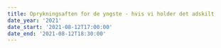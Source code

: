 ```yaml
---
title: Oprykningsaften for de yngste - hvis vi holder det adskilt
date_year: '2021'
date_start: '2021-08-12T17:00:00'
date_end: '2021-08-12T18:30:00'
---
```


